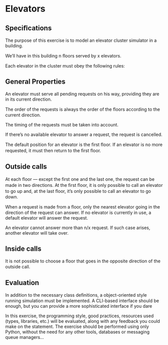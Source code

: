# Elevators

## Speciﬁcations

The purpose of this exercise is to model an elevator cluster simulator in a building.

We’ll have in this building n ﬂoors served by x elevators.

Each elevator in the cluster must obey the following rules:

## General Properties

An elevator must serve all pending requests on his way, providing they are in its current direction.

The order of the requests is always the order of the ﬂoors according to the current direction.

The timing of the requests must be taken into account.

If there’s no available elevator to answer a request, the request is cancelled.

The default position for an elevator is the ﬁrst ﬂoor. If an elevator is no more requested, it must then return to the ﬁrst ﬂoor.

## Outside calls

At each ﬂoor — except the ﬁrst one and the last one, the request can be made in two directions. At the ﬁrst ﬂoor, it is only possible to call an elevator to go up and, at the last ﬂoor, it’s only possible to call an elevator to go down.

When a request is made from a ﬂoor, only the nearest elevator going in the direction of the request can answer. If no elevator is currently in use, a default elevator will answer the request.

An elevator cannot answer more than n/x request. If such case arises, another elevator will take over.

## Inside calls
It is not possible to choose a ﬂoor that goes in the opposite direction of the outside call.

## Evaluation

In addition to the necessary class deﬁnitions, a object-oriented style running simulation must be implemented. A CLI-based interface should be enough, but you can provide a more sophisticated interface if you dare

In this exercise, the programming style, good practices, resources used (types, libraries, etc.) will be evaluated, along with any feedback you could make on the statement. The exercise should be performed using only Python, without the need for any other tools, databases or messaging queue managers…